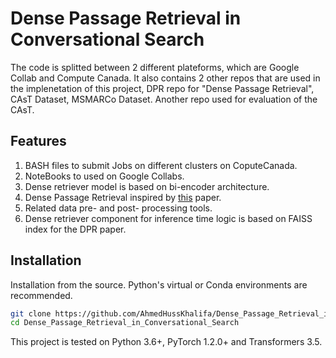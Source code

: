 # Dense Passage Retrieval in Conversational Search

The code is splitted between 2 different plateforms, which are Google Collab and Compute Canada. It also contains 2 other repos that are used in the implenetation of this project, DPR repo for "Dense Passage Retrieval", CAsT Dataset, MSMARCo Dataset. Another repo used for evaluation of the CAsT.


## Features
1. BASH files to submit Jobs on different clusters on CoputeCanada.
2. NoteBooks to used on Google Collabs. 
3. Dense retriever model is based on bi-encoder architecture.
4. Dense Passage Retrieval  inspired by [this](https://arxiv.org/abs/2004.04906) paper.
5. Related data pre- and post- processing tools.
6. Dense retriever component for inference time logic is based on FAISS index for the DPR paper.

## 


## Installation

Installation from the source. Python's virtual or Conda environments are recommended.

```bash
git clone https://github.com/AhmedHussKhalifa/Dense_Passage_Retrieval_in_Conversational_Search
cd Dense_Passage_Retrieval_in_Conversational_Search
```

This project is tested on Python 3.6+, PyTorch 1.2.0+ and Transformers 3.5.

